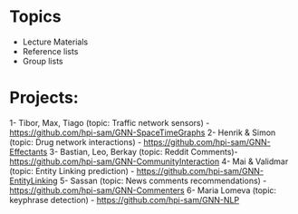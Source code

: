 # Topics
- Lecture Materials
- Reference lists
- Group lists

# Projects:
1- Tibor, Max, Tiago (topic: Traffic network sensors) - https://github.com/hpi-sam/GNN-SpaceTimeGraphs
2- Henrik & Simon (topic: Drug network interactions) - https://github.com/hpi-sam/GNN-Effectants
3- Bastian, Leo, Berkay (topic: Reddit Comments)- https://github.com/hpi-sam/GNN-CommunityInteraction
4- Mai & Validmar (topic: Entity Linking prediction) - https://github.com/hpi-sam/GNN-EntityLinking
5- Sassan (topic: News comments recommendations) - https://github.com/hpi-sam/GNN-Commenters
6- Maria Lomeva (topic: keyphrase detection) - https://github.com/hpi-sam/GNN-NLP


